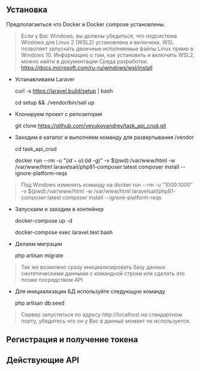 ## Установка

Предполагаеться что Docker и Docker compose установлены.
>Если у Вас Windows, вы должны убедиться, что подсистема Windows для Linux 2 (WSL2) установлена и включена. WSL позволяет запускать двоичные исполняемые файлы Linux прямо в Windows 10. Информацию о том, как установить и включить WSL2, можно найти в документации Среда разработки. https://docs.microsoft.com/ru-ru/windows/wsl/install
 
- Устанавливаем Laraver

    curl -s https://laravel.build/setup | bash 

    cd setup && ./vendor/bin/sail up
- Клонируем проект с репозитория

     git clone https://github.com/veyukovandrey/task_api_crud.git
- Заходим в каталог и выполняем команду для развертывания /vendor

    cd task_api_crud
    
     docker run --rm -u "$(id -u):$(id -g)" -v $(pwd):/var/www/html -w /var/www/html laravelsail/php81-composer:latest composer install --ignore-platform-reqs
 
> Под Windows изменить команду на 
>docker run --rm -u "1000:1000" -v $(pwd):/var/www/html -w /var/www/html laravelsail/php81-composer:latest composer install --ignore-platform-reqs

- Запускаем и заходим в контейнер

    docker-compose up -d

    docker-compose exec laravel.test bash
    
- Делаем миграции

    php artisan migrate
    
> Так же возможно сразу инициализировать базу данных синтетическими данными с командной строки или сделать это позже посредством API

- Для инициализации БД используйте следующую команду

    php artisan db:seed



> Сервер запуститься по адресу http://localhost на стандартном порту, убедитесь что он у Вас в данный момент не используется.


## Регистрация и получение токена


## Действующие API


